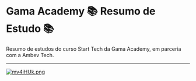 # Gama Academy 📚 Resumo de Estudo 📚

Resumo de estudos do curso Start Tech da Gama Academy, em parceria com a Ambev Tech.

---
[![mv4iHUk.png](https://i.imgur.com/mv4iHUk.png)](https://imgur.com/mv4iHUk)
